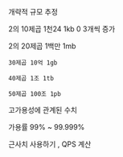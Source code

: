 개략적 규모 추정 

2의 10제곱 1천24 1kb  0 3개씩 증가 

2의 20제곱 1백만  1mb

    30제곱 10억 1gb

    40제곱 1조 1tb

    50제곱 100조 1pb 


고가용성에 관계된 수치 

가용률 99% ~ 99.999%

근사치 사용하기 , QPS 계산 

